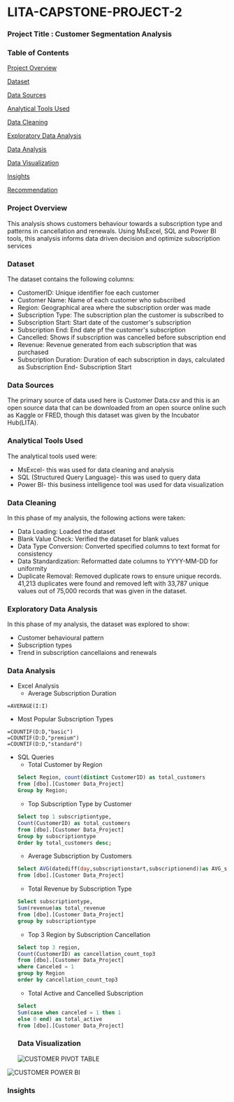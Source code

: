# LITA-CAPSTONE-PROJECT-2

### Project Title : Customer Segmentation Analysis

### Table of Contents
[Project Overview](#project-overview)

[Dataset](#dataset)

[Data Sources](#data-sources)

[Analytical Tools Used](#analytical-tools-used)

[Data Cleaning](#data-cleaning)

[Exploratory Data Analysis](#exploratory-data-analysis)

[Data Analysis](#data-analysis)

[Data Visualization](#data-visualization)

[Insights](#insights)

[Recommendation](#recommendation)

### Project Overview
This analysis shows customers behaviour towards a subscription type and patterns in cancellation and renewals. Using MsExcel, SQL and Power BI tools, this analysis informs data driven decision and optimize subscription services

### Dataset
The dataset contains the following columns:
- CustomerID: Unique identifier foe each customer
- Customer Name: Name of each customer who subscribed
- Region: Geographical area where the subscription order was made
- Subscription Type: The subscription plan the customer is subscribed to
- Subscription Start: Start date of the customer's subscription
- Subscription End: End date pf the customer's subscription
- Cancelled: Shows if subscription was cancelled before subscription end
- Revenue: Revenue generated from each subscription that was purchased
- Subscription Duration: Duration of each subscription in days, calculated as Subscription End- Subscription Start

### Data Sources
The primary source of data used here is Customer Data.csv and this is an open source data that can be downloaded from an open source online such as Kaggle or FRED, though this dataset was given by the Incubator Hub(LITA).

### Analytical Tools Used
The analytical tools used were:
- MsExcel- this was used for data cleaning and analysis
- SQL (Structured Query Language)- this was used to query data
- Power BI- this business intelligence tool was used for data visualization

### Data Cleaning
In this phase of my analysis, the following actions were taken:
- Data Loading: Loaded the dataset
- Blank Value Check: Verified the dataset for blank values
- Data Type Conversion: Converted specified columns to text format for consistency
- Data Standardization: Reformatted date columns to YYYY-MM-DD for uniformity
- Duplicate Removal: Removed duplicate rows to ensure unique records. 41,213 duplicates were found and removed left with 33,787 unique values out of 75,000 records that was given in the dataset.

### Exploratory Data Analysis
In this phase of my analysis, the dataset was explored to show:
- Customer behavioural pattern
- Subscription types
- Trend in subscription cancellaions and renewals

### Data Analysis
- Excel Analysis
  - Average Subscription Duration
```Excel
=AVERAGE(I:I)
```
 - Most Popular Subscription Types
```Excel
=COUNTIF(D:D,"basic")
=COUNTIF(D:D,"premium")
=COUNTIF(D:D,"standard")
```
- SQL Queries
  - Total Customer by Region
  ```SQL
  Select Region, count(distinct CustomerID) as total_customers
  from [dbo].[Customer Data_Project]
  Group by Region;
  ```
  - Top Subscription Type by Customer
  ```SQL
  Select top 1 subscriptiontype,
  Count(CustomerID) as total_customers
  from [dbo].[Customer Data_Project]
  Group by subscriptiontype
  Order by total_customers desc;
  ```
  - Average Subscription by Customers
  ```SQL
  Select AVG(datediff(day,subscriptionstart,subscriptionend))as AVG_subscription_duration
  from [dbo].[Customer Data_Project]
  ```
  - Total Revenue by Subscription Type
  ```SQL
  Select subscriptiontype,
  Sum(revenue)as total_revenue
  from [dbo].[Customer Data_Project]
  group by subscriptiontype
  ```
  - Top 3 Region by Subscription Cancellation
  ```SQL
  Select top 3 region,
  Count(CustomerID) as cancellation_count_top3
  from [dbo].[Customer Data_Project]
  where Canceled = 1
  group by Region
  order by cancellation_count_top3
  ```
  - Total Active and Cancelled Subscription
  ```SQL
  Select
  Sum(case when canceled = 1 then 1
  else 0 end) as total_active
  from [dbo].[Customer Data_Project]
  ```
  ### Data Visualization
  ![CUSTOMER PIVOT TABLE](https://github.com/user-attachments/assets/f24ebcf9-6c63-42c4-8d5c-01be147aa905)

  
![CUSTOMER POWER BI](https://github.com/user-attachments/assets/42b6249b-5e4f-4130-b78f-bb2238638627)

### Insights
  
